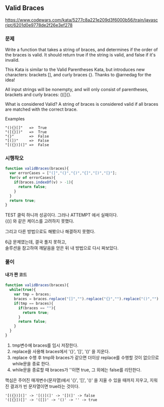 ## Valid Braces
https://www.codewars.com/kata/5277c8a221e209d3f6000b56/train/javascript/6201d0e9778de2f26e3ef278

### 문제
Write a function that takes a string of braces, and determines if the order of the braces is valid. It should return true if the string is valid, and false if it's invalid.

This Kata is similar to the Valid Parentheses Kata, but introduces new characters: brackets [], and curly braces {}. Thanks to @arnedag for the idea!

All input strings will be nonempty, and will only consist of parentheses, brackets and curly braces: ()[]{}.

What is considered Valid?
A string of braces is considered valid if all braces are matched with the correct brace.

Examples
```
"(){}[]"   =>  True
"([{}])"   =>  True
"(}"       =>  False
"[(])"     =>  False
"[({})](]" =>  False
```

### 시행착오

```javascript
function validBraces(braces){
  var errorCases = ["(]","(}","{)","{]","[)","[}"];
  for(v of errorCases){
    if(braces.indexOf(v) > -1){
      return false;
    }
  }
  return true;
}
```
TEST 클릭 하니까 성공이다. 
그러나 ATTEMPT 에서 실패이다.  
{()] 와 같은 케이스를 고려하지 못했다.  

그리고 다른 방법으로도 해봤으나 해결하지 못했다.   

6급 문제였는데, 결국 풀지 못하고,  
솔루션을 참고하여 깨달음을 얻은 뒤 내 방법으로 다시 짜보았다.

### 풀이
#### 내가 짠 코드
```javascript
function validBraces(braces){
  while(true){
    var tmp = braces;
    braces = braces.replace("[]","").replace("{}","").replace("()",""); 
    if(tmp == braces){
      if(braces == ""){
        return true;
      }
      return false;
    }
  }
}
```
1. tmp변수에 braces를 임시 저장한다.
2. replace을 사용해 braces에서 '{}', '[]', '()' 을 지운다.
3. replace 수행 후 tmp와 braces가 같으면 더이상 replace를 수행할 것이 없으므로 while문을 종료 한다.
4. while문을 종료할 때 braces가 ''이면 true, 그 외에는 false를 리턴한다. 

핵심은 주어진 매개변수(문자열)에서 '{}', '[]', '()' 을 지울 수 있을 때까지 지우고, 지워진 결과가 빈 문자열이면 true라는 것이다.

```
'[({})](]' -> '[()](]' -> '[](]' -> false
'([{}])[]' -> '([])' -> '()' -> '' -> true
```


